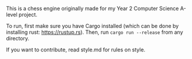 This is a chess engine originally made for my Year 2 Computer Science A-level project.

To run, first make sure you have Cargo installed (which can be done by installing rust: https://rustup.rs). Then, run `cargo run --release` from any directory.

If you want to contribute, read style.md for rules on style.
